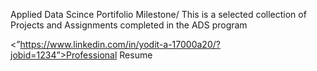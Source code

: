 Applied Data Scince Portifolio Milestone/
  This is a selected collection of Projects and Assignments completed in the ADS program
 
<”https://www.linkedin.com/in/yodit-a-17000a20/?jobid=1234”>Professional Resume</a>
